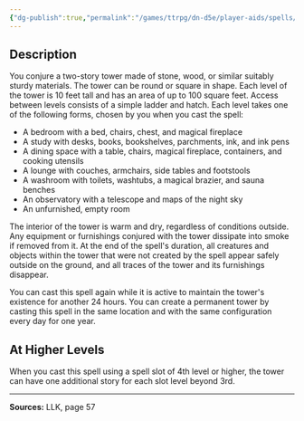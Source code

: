 ```yaml
---
{"dg-publish":true,"permalink":"/games/ttrpg/dn-d5e/player-aids/spells/level-3/galders-tower/","tags":["TTRPG/DND/5e","verbal","somatic","material","Spell"],"noteIcon":""}
---
```



## Description
You conjure a two-story tower made of stone, wood, or similar suitably sturdy materials.
The tower can be round or square in shape.
Each level of the tower is 10 feet tall and has an area of up to 100 square feet.
Access between levels consists of a simple ladder and hatch.
Each level takes one of the following forms, chosen by you when you cast the spell:
- A bedroom with a bed, chairs, chest, and magical fireplace
- A study with desks, books, bookshelves, parchments, ink, and ink pens
- A dining space with a table, chairs, magical fireplace, containers, and cooking utensils
- A lounge with couches, armchairs, side tables and footstools
- A washroom with toilets, washtubs, a magical brazier, and sauna benches
- An observatory with a telescope and maps of the night sky
- An unfurnished, empty room

The interior of the tower is warm and dry, regardless of conditions outside.
Any equipment or furnishings conjured with the tower dissipate into smoke if removed from it.
At the end of the spell's duration, all creatures and objects within the tower that were not created by the spell appear safely outside on the ground, and all traces of the tower and its furnishings disappear.

You can cast this spell again while it is active to maintain the tower's existence for another 24 hours.
You can create a permanent tower by casting this spell in the same location and with the same configuration every day for one year.

## At Higher Levels
When you cast this spell using a spell slot of 4th level or higher, the tower can have one additional story for each slot level beyond 3rd.

---

**Sources:** LLK, page 57
